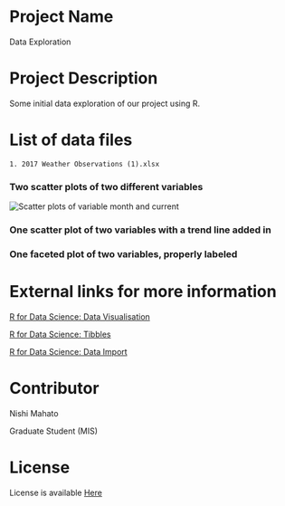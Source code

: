 # Project Name
 Data Exploration
 
# Project Description
  Some initial data exploration of our project using R. 
  
# List of data files 
    1. 2017 Weather Observations (1).xlsx
    
### Two scatter plots of two different variables
 ![Scatter plots of variable month and current]()
   
### One scatter plot of two variables with a trend line added in

  
### One faceted plot of two variables, properly labeled


# External links for more information
 [R for Data Science: Data Visualisation](https://r4ds.had.co.nz/data-visualisation.html)
 
 [R for Data Science: Tibbles](https://r4ds.had.co.nz/tibbles.html)
  
 [R for Data Science: Data Import](https://r4ds.had.co.nz/data-import.html)
 
 
# Contributor
 Nishi Mahato
 
 Graduate Student (MIS)
 
# License
 License is available [Here](https://choosealicense.com/licenses/mit/)